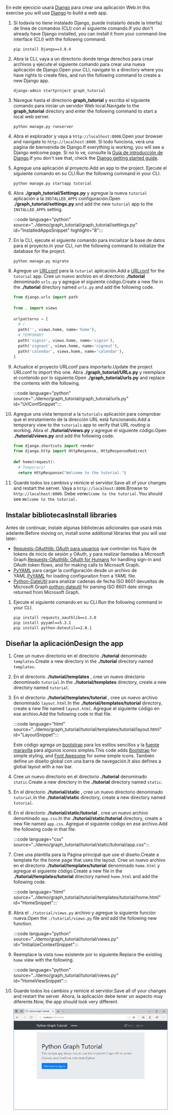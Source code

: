 <!-- markdownlint-disable MD002 MD041 -->

<span data-ttu-id="75660-101">En este ejercicio usará [Django](https://www.djangoproject.com/) para crear una aplicación Web.</span><span class="sxs-lookup"><span data-stu-id="75660-101">In this exercise you will use [Django](https://www.djangoproject.com/) to build a web app.</span></span>

1. <span data-ttu-id="75660-102">Si todavía no tiene instalado Django, puede instalarlo desde la interfaz de línea de comandos (CLI) con el siguiente comando.</span><span class="sxs-lookup"><span data-stu-id="75660-102">If you don't already have Django installed, you can install it from your command-line interface (CLI) with the following command.</span></span>

    ```Shell
    pip install Django==3.0.4
    ```

1. <span data-ttu-id="75660-103">Abra la CLI, vaya a un directorio donde tenga derechos para crear archivos y ejecute el siguiente comando para crear una nueva aplicación de Django.</span><span class="sxs-lookup"><span data-stu-id="75660-103">Open your CLI, navigate to a directory where you have rights to create files, and run the following command to create a new Django app.</span></span>

    ```Shell
    django-admin startproject graph_tutorial
    ```

1. <span data-ttu-id="75660-104">Navegue hasta el directorio **graph_tutorial** y escriba el siguiente comando para iniciar un servidor Web local.</span><span class="sxs-lookup"><span data-stu-id="75660-104">Navigate to the **graph_tutorial** directory and enter the following command to start a local web server.</span></span>

    ```Shell
    python manage.py runserver
    ```

1. <span data-ttu-id="75660-105">Abra el explorador y vaya a `http://localhost:8000`.</span><span class="sxs-lookup"><span data-stu-id="75660-105">Open your browser and navigate to `http://localhost:8000`.</span></span> <span data-ttu-id="75660-106">Si todo funciona, verá una página de bienvenida de Django.</span><span class="sxs-lookup"><span data-stu-id="75660-106">If everything is working, you will see a Django welcome page.</span></span> <span data-ttu-id="75660-107">Si no lo ve, consulte la [Guía de introducción de Django](https://www.djangoproject.com/start/).</span><span class="sxs-lookup"><span data-stu-id="75660-107">If you don't see that, check the [Django getting started guide](https://www.djangoproject.com/start/).</span></span>

1. <span data-ttu-id="75660-108">Agregue una aplicación al proyecto.</span><span class="sxs-lookup"><span data-stu-id="75660-108">Add an app to the project.</span></span> <span data-ttu-id="75660-109">Ejecute el siguiente comando en su CLI.</span><span class="sxs-lookup"><span data-stu-id="75660-109">Run the following command in your CLI.</span></span>

    ```Shell
    python manage.py startapp tutorial
    ```

1. <span data-ttu-id="75660-110">Abra **./graph_tutorial/Settings.py** y agregue la nueva `tutorial` aplicación a la `INSTALLED_APPS` configuración.</span><span class="sxs-lookup"><span data-stu-id="75660-110">Open **./graph_tutorial/settings.py** and add the new `tutorial` app to the `INSTALLED_APPS` setting.</span></span>

    :::code language="python" source="../demo/graph_tutorial/graph_tutorial/settings.py" id="InstalledAppsSnippet" highlight="8":::

1. <span data-ttu-id="75660-111">En la CLI, ejecute el siguiente comando para inicializar la base de datos para el proyecto.</span><span class="sxs-lookup"><span data-stu-id="75660-111">In your CLI, run the following command to initialize the database for the project.</span></span>

    ```Shell
    python manage.py migrate
    ```

1. <span data-ttu-id="75660-112">Agregue un [URLconf](https://docs.djangoproject.com/en/3.0/topics/http/urls/) para la `tutorial` aplicación.</span><span class="sxs-lookup"><span data-stu-id="75660-112">Add a [URLconf](https://docs.djangoproject.com/en/3.0/topics/http/urls/) for the `tutorial` app.</span></span> <span data-ttu-id="75660-113">Cree un nuevo archivo en el directorio **./tutorial** denominado `urls.py` y agregue el siguiente código.</span><span class="sxs-lookup"><span data-stu-id="75660-113">Create a new file in the **./tutorial** directory named `urls.py` and add the following code.</span></span>

    ```python
    from django.urls import path

    from . import views

    urlpatterns = [
      # /
      path('', views.home, name='home'),
      # TEMPORARY
      path('signin', views.home, name='signin'),
      path('signout', views.home, name='signout'),
      path('calendar', views.home, name='calendar'),
    ]
    ```

1. <span data-ttu-id="75660-114">Actualice el proyecto URLconf para importarlo.</span><span class="sxs-lookup"><span data-stu-id="75660-114">Update the project URLconf to import this one.</span></span> <span data-ttu-id="75660-115">Abra **./graph_tutorial/URLs.py** y reemplace el contenido por lo siguiente.</span><span class="sxs-lookup"><span data-stu-id="75660-115">Open **./graph_tutorial/urls.py** and replace the contents with the following.</span></span>

    :::code language="python" source="../demo/graph_tutorial/graph_tutorial/urls.py" id="UrlConfSnippet":::

1. <span data-ttu-id="75660-116">Agregue una vista temporal a la `tutorials` aplicación para comprobar que el enrutamiento de la dirección URL está funcionando.</span><span class="sxs-lookup"><span data-stu-id="75660-116">Add a temporary view to the `tutorials` app to verify that URL routing is working.</span></span> <span data-ttu-id="75660-117">Abra el **./tutorial/views.py** y agregue el siguiente código.</span><span class="sxs-lookup"><span data-stu-id="75660-117">Open **./tutorial/views.py** and add the following code.</span></span>

    ```python
    from django.shortcuts import render
    from django.http import HttpResponse, HttpResponseRedirect

    def home(request):
      # Temporary!
      return HttpResponse("Welcome to the tutorial.")
    ```

1. <span data-ttu-id="75660-118">Guarde todos los cambios y reinicie el servidor.</span><span class="sxs-lookup"><span data-stu-id="75660-118">Save all of your changes and restart the server.</span></span> <span data-ttu-id="75660-119">Vaya a `http://localhost:8000`.</span><span class="sxs-lookup"><span data-stu-id="75660-119">Browse to `http://localhost:8000`.</span></span> <span data-ttu-id="75660-120">Debe ver`Welcome to the tutorial.`</span><span class="sxs-lookup"><span data-stu-id="75660-120">You should see `Welcome to the tutorial.`</span></span>

## <a name="install-libraries"></a><span data-ttu-id="75660-121">Instalar bibliotecas</span><span class="sxs-lookup"><span data-stu-id="75660-121">Install libraries</span></span>

<span data-ttu-id="75660-122">Antes de continuar, instale algunas bibliotecas adicionales que usará más adelante:</span><span class="sxs-lookup"><span data-stu-id="75660-122">Before moving on, install some additional libraries that you will use later:</span></span>

- <span data-ttu-id="75660-123">[Requests-OAuthlib: OAuth para usuarios](https://requests-oauthlib.readthedocs.io/en/latest/) que controlan los flujos de tokens de inicio de sesión y OAuth, y para realizar llamadas a Microsoft Graph.</span><span class="sxs-lookup"><span data-stu-id="75660-123">[Requests-OAuthlib: OAuth for Humans](https://requests-oauthlib.readthedocs.io/en/latest/) for handling sign-in and OAuth token flows, and for making calls to Microsoft Graph.</span></span>
- <span data-ttu-id="75660-124">[PyYAML](https://pyyaml.org/wiki/PyYAMLDocumentation) para cargar la configuración desde un archivo de YAML.</span><span class="sxs-lookup"><span data-stu-id="75660-124">[PyYAML](https://pyyaml.org/wiki/PyYAMLDocumentation) for loading configuration from a YAML file.</span></span>
- <span data-ttu-id="75660-125">[Python-DateUtil](https://pypi.org/project/python-dateutil/) para analizar cadenas de fecha ISO 8601 devueltas de Microsoft Graph.</span><span class="sxs-lookup"><span data-stu-id="75660-125">[python-dateutil](https://pypi.org/project/python-dateutil/) for parsing ISO 8601 date strings returned from Microsoft Graph.</span></span>

1. <span data-ttu-id="75660-126">Ejecute el siguiente comando en su CLI.</span><span class="sxs-lookup"><span data-stu-id="75660-126">Run the following command in your CLI.</span></span>

    ```Shell
    pip install requests_oauthlib==1.3.0
    pip install pyyaml==5.3.1
    pip install python-dateutil==2.8.1
    ```

## <a name="design-the-app"></a><span data-ttu-id="75660-127">Diseñar la aplicación</span><span class="sxs-lookup"><span data-stu-id="75660-127">Design the app</span></span>

1. <span data-ttu-id="75660-128">Cree un nuevo directorio en el directorio **./tutorial** denominado `templates`.</span><span class="sxs-lookup"><span data-stu-id="75660-128">Create a new directory in the **./tutorial** directory named `templates`.</span></span>

1. <span data-ttu-id="75660-129">En el directorio **./tutorial/templates** , cree un nuevo directorio denominado `tutorial`.</span><span class="sxs-lookup"><span data-stu-id="75660-129">In the **./tutorial/templates** directory, create a new directory named `tutorial`.</span></span>

1. <span data-ttu-id="75660-130">En el directorio **./tutorial/templates/tutorial** , cree un nuevo archivo denominado `layout.html`.</span><span class="sxs-lookup"><span data-stu-id="75660-130">In the **./tutorial/templates/tutorial** directory, create a new file named `layout.html`.</span></span> <span data-ttu-id="75660-131">Agregue el siguiente código en ese archivo.</span><span class="sxs-lookup"><span data-stu-id="75660-131">Add the following code in that file.</span></span>

    :::code language="html" source="../demo/graph_tutorial/tutorial/templates/tutorial/layout.html" id="LayoutSnippet":::

    <span data-ttu-id="75660-132">Este código agrega un [bootstrap](http://getbootstrap.com/) para los estilos sencillos y la [fuente maravilla](https://fontawesome.com/) para algunos iconos simples.</span><span class="sxs-lookup"><span data-stu-id="75660-132">This code adds [Bootstrap](http://getbootstrap.com/) for simple styling, and [Font Awesome](https://fontawesome.com/) for some simple icons.</span></span> <span data-ttu-id="75660-133">También define un diseño global con una barra de navegación.</span><span class="sxs-lookup"><span data-stu-id="75660-133">It also defines a global layout with a nav bar.</span></span>

1. <span data-ttu-id="75660-134">Cree un nuevo directorio en el directorio **./tutorial** denominado `static`.</span><span class="sxs-lookup"><span data-stu-id="75660-134">Create a new directory in the **./tutorial** directory named `static`.</span></span>

1. <span data-ttu-id="75660-135">En el directorio **./tutorial/static** , cree un nuevo directorio denominado `tutorial`.</span><span class="sxs-lookup"><span data-stu-id="75660-135">In the **./tutorial/static** directory, create a new directory named `tutorial`.</span></span>

1. <span data-ttu-id="75660-136">En el directorio **./tutorial/static/tutorial** , cree un nuevo archivo denominado `app.css`.</span><span class="sxs-lookup"><span data-stu-id="75660-136">In the **./tutorial/static/tutorial** directory, create a new file named `app.css`.</span></span> <span data-ttu-id="75660-137">Agregue el siguiente código en ese archivo.</span><span class="sxs-lookup"><span data-stu-id="75660-137">Add the following code in that file.</span></span>

    :::code language="css" source="../demo/graph_tutorial/tutorial/static/tutorial/app.css":::

1. <span data-ttu-id="75660-138">Cree una plantilla para la Página principal que use el diseño.</span><span class="sxs-lookup"><span data-stu-id="75660-138">Create a template for the home page that uses the layout.</span></span> <span data-ttu-id="75660-139">Cree un nuevo archivo en el directorio **./tutorial/templates/tutorial** denominado `home.html` y agregue el siguiente código.</span><span class="sxs-lookup"><span data-stu-id="75660-139">Create a new file in the **./tutorial/templates/tutorial** directory named `home.html` and add the following code.</span></span>

    :::code language="html" source="../demo/graph_tutorial/tutorial/templates/tutorial/home.html" id="HomeSnippet":::

1. <span data-ttu-id="75660-140">Abra el `./tutorial/views.py` archivo y agregue la siguiente función nueva.</span><span class="sxs-lookup"><span data-stu-id="75660-140">Open the `./tutorial/views.py` file and add the following new function.</span></span>

    :::code language="python" source="../demo/graph_tutorial/tutorial/views.py" id="InitializeContextSnippet":::

1. <span data-ttu-id="75660-141">Reemplace la vista `home` existente por lo siguiente.</span><span class="sxs-lookup"><span data-stu-id="75660-141">Replace the existing `home` view with the following.</span></span>

    :::code language="python" source="../demo/graph_tutorial/tutorial/views.py" id="HomeViewSnippet":::

1. <span data-ttu-id="75660-142">Guarde todos los cambios y reinicie el servidor.</span><span class="sxs-lookup"><span data-stu-id="75660-142">Save all of your changes and restart the server.</span></span> <span data-ttu-id="75660-143">Ahora, la aplicación debe tener un aspecto muy diferente.</span><span class="sxs-lookup"><span data-stu-id="75660-143">Now, the app should look very different.</span></span>

    ![Una captura de pantalla de la Página principal rediseñada](./images/create-app-01.png)
